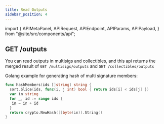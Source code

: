 ```yaml
---
title: Read Outputs
sidebar_position: 4
---
```


import {
  APIMetaPanel,
  APIRequest,
  APIEndpoint,
  APIParams,
  APIPayload,
} from "@site/src/components/api";

## GET /outputs

You can read outputs in multisigs and collectibles, and this api returns the merged result of  `GET /multisigs/outputs` and `GET /collectibles/outputs`

<APIEndpoint url="/outputs?state=:state&offset=:offset&limit=:limit&members=:members&threshold=:threshold" />

<APIParams
p-state="optional, state of UTXO, such as unspent, signed and spent."
p-offset="optional, state, RFC3339Nano format, for example `2020-12-12T12:12:12.999999999Z`."
p-limit="options, number per page, default and maximum is both 500"
p-members="used with threshold, hash of multi signature members"
p-threshold="used with members, such threshold should be 2 in 2/3 multi signature"
/>

Golang example for generating hash of multi signature members:

```go
func hashMembers(ids []string) string {
  sort.Slice(ids, func(i, j int) bool { return ids[i] < ids[j] })
  var in string
  for _, id := range ids {
   in = in + id
  }
  return crypto.NewHash([]byte(in)).String()
}
```

